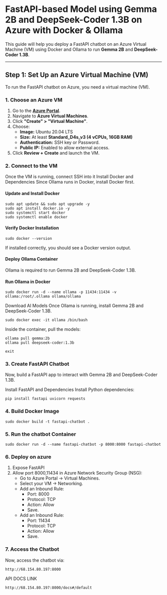 # FastAPI-based Model using Gemma 2B and DeepSeek-Coder 1.3B on Azure with Docker & Ollama

This guide will help you deploy a FastAPI chatbot on an Azure Virtual Machine (VM) using Docker and Ollama to run **Gemma 2B** and **DeepSeek-Coder 1.3B**.

---

## **Step 1: Set Up an Azure Virtual Machine (VM)**  
To run the FastAPI chatbot on Azure, you need a virtual machine (VM).

### **1. Choose an Azure VM**
1. Go to the **[Azure Portal](https://portal.azure.com)**.
2. Navigate to **Azure Virtual Machines**.
3. Click **"Create" > "Virtual Machine"**.
4. Choose:
   - **Image:** Ubuntu 20.04 LTS
   - **Size:** At least **Standard_D4s_v3 (4 vCPUs, 16GB RAM)**
   - **Authentication:** SSH key or Password.
   - **Public IP:** Enabled to allow external access.
5. Click **Review + Create** and launch the VM.


### **2. Connect to the VM**
Once the VM is running, connect SSH into it
Install Docker and Dependencies
Since Ollama runs in Docker, install Docker first.

#### Update and Install Docker
```
sudo apt update && sudo apt upgrade -y
sudo apt install docker.io -y
sudo systemctl start docker
sudo systemctl enable docker
```

#### Verify Docker Installation

```
sudo docker --version
```

If installed correctly, you should see a Docker version output.


#### Deploy Ollama Container
Ollama is required to run Gemma 2B and DeepSeek-Coder 1.3B.

#### Run Ollama in Docker
```
sudo docker run -d --name ollama -p 11434:11434 -v ollama:/root/.ollama ollama/ollama
```


Download AI Models
Once Ollama is running, install Gemma 2B and DeepSeek-Coder 1.3B.


```
sudo docker exec -it ollama /bin/bash
```

Inside the container,
 pull the models:


```
ollama pull gemma:2b
ollama pull deepseek-coder:1.3b

exit

```



 ### 3. Create FastAPI Chatbot
Now, build a FastAPI app to interact with Gemma 2B and DeepSeek-Coder 1.3B.

Install FastAPI and Dependencies
Install Python dependencies:

```
pip install fastapi uvicorn requests
```
### 4. Build Docker Image

```
sudo docker build -t fastapi-chatbot .
```

### 5. Run the chatbot Container

```
sudo docker run -d --name fastapi-chatbot -p 8000:8000 fastapi-chatbot
```

### 6. Deploy on azure

1. Expose FastAPI
2. Allow port 8000,11434 in Azure Network Security Group (NSG):
    - Go to Azure Portal → Virtual Machines.
    - Select your VM → Networking.
    - Add an Inbound Rule:
         - Port: 8000
         - Protocol: TCP
         -  Action: Allow
         -   Save.
   -  Add an Inbound Rule:
        - Port: 11434
        - Protocol: TCP
        - Action: Allow
       - Save.


### 7. Access the Chatbot
Now, access the chatbot via:
```
http://68.154.80.197:8000

```

API DOCS LINK 

```
http://68.154.80.197:8000/docs#/default
```

